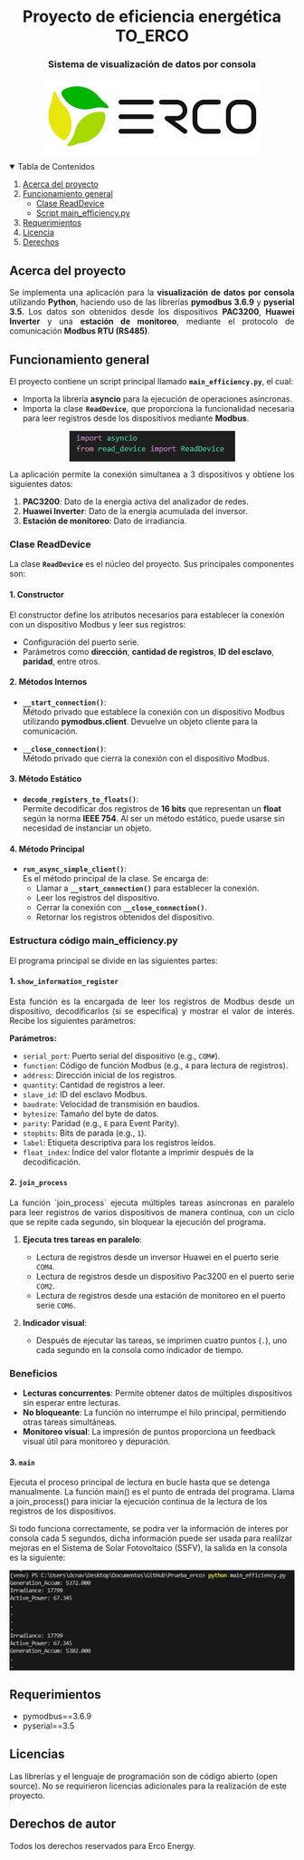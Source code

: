 <h1 align="center">Proyecto de eficiencia energética TO_ERCO
</h1>
<h3 align="center">Sistema de visualización de datos por consola
</h3>

<p align="center">
<img  align="center" src="./resources/logo.png">
</p>

<!-- TABLE OF CONTENTS -->
<details open="open">
    <summary>Tabla de Contenidos</summary>
    <ol>
        <li><a href="#about-the-project">Acerca del proyecto</a></li>
        <li><a href="#Funcionamiento_general">Funcionamiento general</a>
            <ul>
                <li><a href="#claseReadDevice">Clase ReadDevice</a></li>
                <li><a href="#main">Script main_efficiency.py</a></li>
            </ul>
        </li>
        <li><a href="#requirement">Requerimientos</a></li>
        <li><a href="#License">Licencia</a></li>
        <li><a href="#Derechos">Derechos</a></li>
    </ol>
</details>



<p id="about-the-project">
</p>

## Acerca del proyecto

<div style="text-align:justify">

Se implementa una aplicación para la **visualización de datos por consola** utilizando **Python**, haciendo uso de las librerías **pymodbus 3.6.9** y **pyserial 3.5**. Los datos son obtenidos desde los dispositivos **PAC3200**, **Huawei Inverter** y una **estación de monitoreo**, mediante el protocolo de comunicación **Modbus RTU (RS485)**. 
</div>


<p id="Funcionamiento_general">
</p>

## Funcionamiento general

<div style="text-align:justify">
   
El proyecto contiene un script principal llamado **`main_efficiency.py`**, el cual:

- Importa la librería **asyncio** para la ejecución de operaciones asíncronas.
- Importa la clase **`ReadDevice`**, que proporciona la funcionalidad necesaria para leer registros desde los dispositivos mediante **Modbus**.

<p align="center">
<img  align="center" src="./resources/imports.png"></center>
</p>

La aplicación permite la conexión simultanea a 3 dispositivos y obtiene los siguientes datos:
1. **PAC3200**: Dato de la energia activa del analizador de redes.
2. **Huawei Inverter**:  Dato de la energia acumulada del inversor.
3. **Estación de monitoreo**: Dato de irradiancia.

</div>
<p id="claseReadDevice">
</p>

### **Clase ReadDevice**

La clase **`ReadDevice`** es el núcleo del proyecto. Sus principales componentes son:

#### 1. Constructor
El constructor define los atributos necesarios para establecer la conexión con un dispositivo Modbus y leer sus registros:
- Configuración del puerto serie.
- Parámetros como **dirección**, **cantidad de registros**, **ID del esclavo**, **paridad**, entre otros.



#### 2. Métodos Internos
- **`__start_connection()`**:  
   Método privado que establece la conexión con un dispositivo Modbus utilizando **pymodbus.client**. Devuelve un objeto cliente para la comunicación.

- **`__close_connection()`**:  
   Método privado que cierra la conexión con el dispositivo Modbus.

#### 3. Método Estático
- **`decode_registers_to_floats()`**:  
   Permite decodificar dos registros de **16 bits** que representan un **float** según la norma **IEEE 754**. Al ser un método estático, puede usarse sin necesidad de instanciar un objeto.

#### 4. Método Principal
- **`run_async_simple_client()`**:  
   Es el método principal de la clase. Se encarga de:
   - Llamar a **`__start_connection()`** para establecer la conexión.
   - Leer los registros del dispositivo.
   - Cerrar la conexión con **`__close_connection()`**.
   - Retornar los registros obtenidos del dispositivo.

<p id="main">
</p>

### **Estructura código main_efficiency.py**

El programa principal se divide en las siguientes partes:

#### 1. `show_information_register`

<div style="text-align:justify">
Esta función es la encargada de leer los registros de Modbus desde un dispositivo, decodificarlos (si se especifica) y mostrar el valor de interés. Recibe los siguientes parámetros:
</div>

**Parámetros:**
- `serial_port`: Puerto serial del dispositivo (e.g., `COM#`).
- `function`: Código de función Modbus (e.g., `4` para lectura de registros).
- `address`: Dirección inicial de los registros.
- `quantity`: Cantidad de registros a leer.
- `slave_id`: ID del esclavo Modbus.
- `baudrate`: Velocidad de transmisión en baudios.
- `bytesize`: Tamaño del byte de datos.
- `parity`: Paridad (e.g., `E` para Event Parity).
- `stopbits`: Bits de parada (e.g., `1`).
- `label`: Etiqueta descriptiva para los registros leídos.
- `float_index`: Índice del valor flotante a imprimir después de la decodificación.


#### 2. `join_process`

<div style="text-align:justify">
La función `join_process` ejecuta múltiples tareas asíncronas en paralelo para leer registros de varios dispositivos de manera continua, con un ciclo que se repite cada segundo, sin bloquear la ejecución del programa.
</div>

1. **Ejecuta tres tareas en paralelo**:
   - Lectura de registros desde un inversor Huawei en el puerto serie `COM4`.
   - Lectura de registros desde un dispositivo Pac3200 en el puerto serie `COM2`.
   - Lectura de registros desde una estación de monitoreo en el puerto serie `COM6`.

2. **Indicador visual**:
   - Después de ejecutar las tareas, se imprimen cuatro puntos (`.`), uno cada segundo en la consola como indicador de tiempo. 

### Beneficios

- **Lecturas concurrentes**: Permite obtener datos de múltiples dispositivos sin esperar entre lecturas.
- **No bloqueante**: La función no interrumpe el hilo principal, permitiendo otras tareas simultáneas.
- **Monitoreo visual**: La impresión de puntos proporciona un feedback visual útil para monitoreo y depuración.


#### 3. `main`
Ejecuta el proceso principal de lectura en bucle hasta que se detenga manualmente.
La función main() es el punto de entrada del programa. Llama a join_process() para iniciar la ejecución continua de la lectura de los registros de los dispositivos.

Si todo funciona correctamente, se podra ver la información de interes por consola cada 5 segundos, dicha información puede ser usada para realilzar mejoras en el Sistema de Solar Fotovoltaico (SSFV), la salida en la consola es la siguiente:


<p align="center">
<img  align="center" src="./resources/consola.png"></center>

</p>
<p id="requirement">
</p>

## Requerimientos
- pymodbus==3.6.9
- pyserial==3.5



<p id="License">
</p>

## Licencias

Las librerías y el lenguaje de programación son de código abierto (open source). No se requirieron licencias adicionales para la realización de este proyecto.

<p id="Derecho" >
    
</p>

## Derechos de autor

Todos los derechos reservados para Erco Energy.






